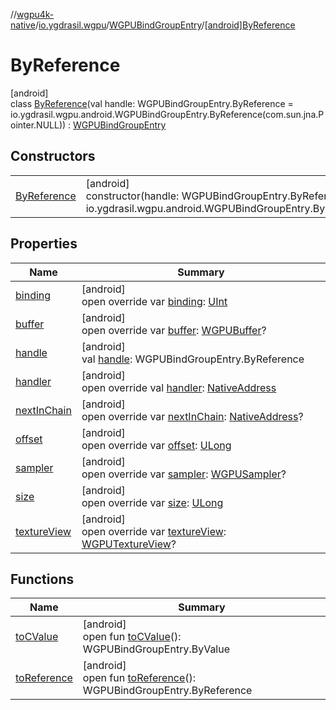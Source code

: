 //[wgpu4k-native](../../../../index.md)/[io.ygdrasil.wgpu](../../index.md)/[WGPUBindGroupEntry](../index.md)/[[android]ByReference](index.md)

# ByReference

[android]\
class [ByReference](index.md)(val handle: WGPUBindGroupEntry.ByReference = io.ygdrasil.wgpu.android.WGPUBindGroupEntry.ByReference(com.sun.jna.Pointer.NULL)) : [WGPUBindGroupEntry](../index.md)

## Constructors

| | |
|---|---|
| [ByReference](-by-reference.md) | [android]<br>constructor(handle: WGPUBindGroupEntry.ByReference = io.ygdrasil.wgpu.android.WGPUBindGroupEntry.ByReference(com.sun.jna.Pointer.NULL)) |

## Properties

| Name | Summary |
|---|---|
| [binding](binding.md) | [android]<br>open override var [binding](binding.md): [UInt](https://kotlinlang.org/api/core/kotlin-stdlib/kotlin/-u-int/index.html) |
| [buffer](buffer.md) | [android]<br>open override var [buffer](buffer.md): [WGPUBuffer](../../-w-g-p-u-buffer/index.md)? |
| [handle](handle.md) | [android]<br>val [handle](handle.md): WGPUBindGroupEntry.ByReference |
| [handler](handler.md) | [android]<br>open override val [handler](handler.md): [NativeAddress](../../../ffi/-native-address/index.md) |
| [nextInChain](next-in-chain.md) | [android]<br>open override var [nextInChain](next-in-chain.md): [NativeAddress](../../../ffi/-native-address/index.md)? |
| [offset](offset.md) | [android]<br>open override var [offset](offset.md): [ULong](https://kotlinlang.org/api/core/kotlin-stdlib/kotlin/-u-long/index.html) |
| [sampler](sampler.md) | [android]<br>open override var [sampler](sampler.md): [WGPUSampler](../../-w-g-p-u-sampler/index.md)? |
| [size](size.md) | [android]<br>open override var [size](size.md): [ULong](https://kotlinlang.org/api/core/kotlin-stdlib/kotlin/-u-long/index.html) |
| [textureView](texture-view.md) | [android]<br>open override var [textureView](texture-view.md): [WGPUTextureView](../../-w-g-p-u-texture-view/index.md)? |

## Functions

| Name | Summary |
|---|---|
| [toCValue](../[android]to-c-value.md) | [android]<br>open fun [toCValue](../[android]to-c-value.md)(): WGPUBindGroupEntry.ByValue |
| [toReference](../to-reference.md) | [android]<br>open fun [toReference](../to-reference.md)(): WGPUBindGroupEntry.ByReference |